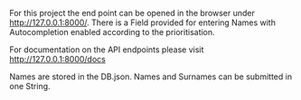 For this project the end point can be opened in the browser under http://127.0.0.1:8000/. There is a Field provided for entering Names with Autocompletion enabled according to the prioritisation.

For documentation on the API endpoints please visit http://127.0.0.1:8000/docs

Names are stored in the DB.json. Names and Surnames can be submitted in one String.
